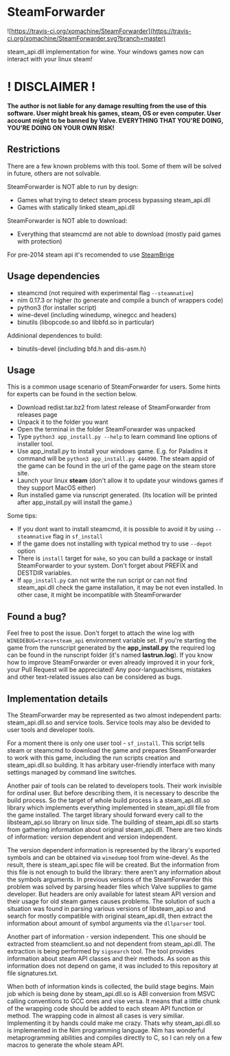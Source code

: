 # SteamForwarder
![https://travis-ci.org/xomachine/SteamForwarder](https://travis-ci.org/xomachine/SteamForwarder.svg?branch=master)

steam_api.dll implementation for wine. Your windows games now can interact with your linux steam!

# ! DISCLAIMER !
**The author is not liable for any damage resulting from the use of this software. User might break his games, steam, OS or even computer. User account might to be banned by Valve. EVERYTHING THAT YOU'RE DOING, YOU'RE DOING ON YOUR OWN RISK!**

## Restrictions
There are a few known problems with this tool. Some of them will be solved in future, others are not solvable.

SteamForwarder is NOT able to run by design:

* Games what trying to detect steam process bypassing steam\_api.dll
* Games with statically linked steam\_api.dll

SteamForwarder is NOT able to download:

* Everything that steamcmd are not able to download (mostly paid games with protection)

For pre-2014 steam api it's recomended to use
[SteamBrige](https://github.com/sirnuke/steambridge)

## Usage dependencies
* steamcmd (not required with experimental flag `--steamnative`)
* nim 0.17.3 or higher (to generate and compile a bunch of wrappers code)
* python3 (for installer script)
* wine-devel (including winedump, winegcc and headers)
* binutils (libopcode.so and libbfd.so in particular)

Addinional dependences to build:
* binutils-devel (including bfd.h and dis-asm.h)

## Usage

This is a common usage scenario of SteamForwarder for users.
Some hints for experts can be found in the section below.

* Download redist.tar.bz2 from latest release of SteamForwarder from releases page
* Unpack it to the folder you want
* Open the terminal in the folder SteamForwarder was unpacked
* Type `python3 app_install.py --help` to learn command line options of installer tool.
* Use app\_install.py to install your windows game. E.g. for Paladins it command will be `python3 app_install.py 444090`. The steam appid of the game can be found in the url of the game page on the steam store site.
* Launch your linux **steam** (don't allow it to update your windows games if they support MacOS either)
* Run installed game via runscript generated. (Its location will be printed after app\_install.py will install the game.)

Some tips:
* If you dont want to install steamcmd, it is possible to avoid it by using `--steamnative` flag in `sf_install`
* If the game does not installing with typical method try to use `--depot` option
* There is `install` target for `make`, so you can build a package or install SteamForwarder to your system. Don't forget about PREFIX and DESTDIR variables.
* If `app_install.py` can not write the run script or can not find steam\_api.dll check the game installation, it may be not even installed. In other case, it might be incompatible with SteamForwarder

## Found a bug?
Feel free to post the issue. Don't forget to attach the wine log with `WINEDEBUG=trace+steam_api` environment variable set.
If you're starting the game from the runscript generated by the **app_install.py** the required log can be found in the
runscript folder (it's named **lastrun.log**).
If you know how to improve SteamForwarder or even already improved it in your fork, your Pull Request will be appreciated!
Any poor-languachisms, mistakes and other text-related issues also can be considered as bugs.

## Implementation details
The SteamForwarder may be represented as two almost independent parts:
steam\_api.dll.so and service tools. Service tools may also be
devided to user tools and developer tools.

For a moment there is only one user tool - `sf_install`. This script
tells steam or steamcmd to download the game and prepares SteamForwarder to work
with this game, including the run scripts creation and steam\_api.dll.so building.
It has arbitary user-friendly interface with many settings managed by command
line switches.

Another pair of tools can be related to developers tools. Their work invisible
for ordinal user. But before describing them, it is necessary to describe the
build process. So the target of whole build process is a steam\_api.dll.so
library which implements everything implemented in steam\_api.dll file from
the game installed. The target library should forward every call to the
libsteam\_api.so library on linux side. The building of steam\_api.dll.so
starts from gathering information about original steam\_api.dll. There are
two kinds of information: version dependent and version independent.

The version dependent information is represented by the library's exported
symbols and can be obtained via `winedump` tool from wine-devel.
As the result, there is steam\_api.spec file will be created. But the
information from this file is not enough to build the library: there aren't
any information about the symbols arguments. In previous versions of
the SteamForwarder this problem was solved by parsing header files which
Valve supplies to game developer. But headers are only available for latest
steam API version and their usage for old steam games causes problems.
The solution of such a situation was found in parsing various versions
of libsteam\_api.so and search for mostly compatible with original
steam\_api.dll, then extract the information about amount of symbol arguments
via the `dllparser` tool.

Another part of information - version independent. This one should be extracted
from steamclient.so and not dependent from steam\_api.dll. The extraction is
being performed by `sigsearch` tool. The tool provides information about
steam API classes and their methods. As soon as this information does not
depend on game, it was included to this repository at file signatures.txt.

When both of information kinds is collected, the build stage begins.
Main job which is being done by steam\_api.dll.so is
ABI conversion from MSVC calling conventions to GCC ones and vise versa.
It means that a little chunk of the wrapping code should be added to
each steam API function or method. The wrapping code in almost all cases
is very similiar. Implementing it by hands could make me crazy.
Thats why steam\_api.dll.so is implemented in the Nim programming language.
Nim has wonderful metaprogramming abilities and compiles directly to C,
so I can rely on a few macros to generate the whole steam API.
